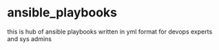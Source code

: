 # ansible_playbooks
this is hub of ansible playbooks written in yml format for devops experts and sys admins
